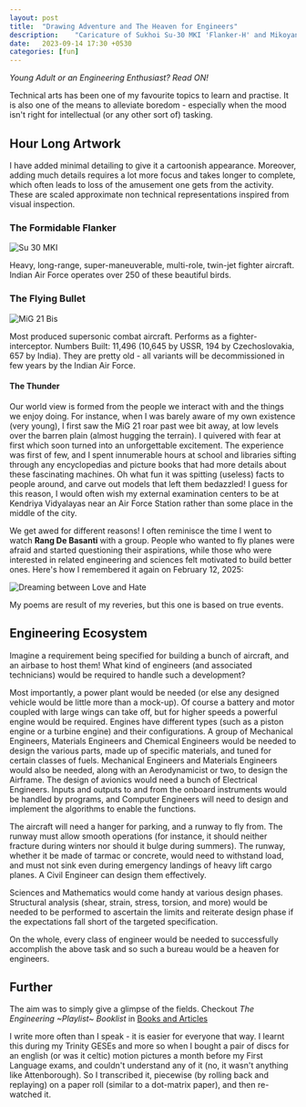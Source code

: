 ```yaml
---
layout: post
title:  "Drawing Adventure and The Heaven for Engineers"
description:    "Caricature of Sukhoi Su-30 MKI 'Flanker-H' and Mikoyan-Gurevich MiG-21 'Fishbed'."
date:   2023-09-14 17:30 +0530
categories: [fun]
---
```


*Young Adult or an Engineering Enthusiast? Read ON!*

Technical arts has been one of my favourite topics to learn and practise. It is also one of the means to alleviate boredom - especially when the mood isn't right for intellectual (or any other sort of) tasking.  

## Hour Long Artwork  

I have added minimal detailing to give it a cartoonish appearance. Moreover, adding much details requires a lot more focus and takes longer to complete, which often leads to loss of the amusement one gets from the activity. These are scaled approximate non technical representations inspired from visual inspection.  

### The Formidable Flanker  

![Su 30 MKI](/assets/img/posts/su-30.svg)

Heavy, long-range, super-maneuverable, multi-role, twin-jet fighter aircraft. Indian Air Force operates over 250 of these beautiful birds.  

### The Flying Bullet  

![MiG 21 Bis](/assets/img/posts/mig-21.svg)

Most produced supersonic combat aircraft. Performs as a fighter-interceptor. Numbers Built: 11,496 (10,645 by USSR, 194 by Czechoslovakia, 657 by India). They are pretty old - all variants will be decommissioned in few years by the Indian Air Force.  

#### The Thunder  

Our world view is formed from the people we interact with and the things we enjoy doing. For instance, when I was barely aware of my own existence (very young), I first saw the MiG 21 roar past wee bit away, at low levels over the barren plain (almost hugging the terrain). I quivered with fear at first which soon turned into an unforgettable excitement. The experience was first of few, and I spent innumerable hours at school and libraries sifting through any encyclopedias and picture books that had more details about these fascinating machines. Oh what fun it was spitting (useless) facts to people around, and carve out models that left them bedazzled! I guess for this reason, I would often wish my external examination centers to be at Kendriya Vidyalayas near an Air Force Station rather than some place in the middle of the city.

We get awed for different reasons! I often reminisce the time I went to watch **Rang De Basanti** with a group. People who wanted to fly planes were afraid and started questioning their aspirations, while those who were interested in related engineering and sciences felt motivated to build better ones. Here's how I remembered it again on February 12, 2025:

![Dreaming between Love and Hate](/assets/img/posts/dlh.svg)

My poems are result of my reveries, but this one is based on true events.

## Engineering Ecosystem  

Imagine a requirement being specified for building a bunch of aircraft, and an airbase to host them! What kind of engineers (and associated technicians) would be required to handle such a development?

Most importantly, a power plant would be needed (or else any designed vehicle would be little more than a mock-up). Of course a battery and motor coupled with large wings can take off, but for higher speeds a powerful engine would be required. Engines have different types (such as a piston engine or a turbine engine) and their configurations. A group of Mechanical Engineers, Materials Engineers and Chemical Engineers would be needed to design the various parts, made up of specific materials, and tuned for certain classes of fuels. Mechanical Engineers and Materials Engineers would also be needed, along with an Aerodynamicist or two, to design the Airframe. The design of avionics would need a bunch of Electrical Engineers. Inputs and outputs to and from the onboard instruments would be handled by programs, and Computer Engineers will need to design and implement the algorithms to enable the functions.

The aircraft will need a hanger for parking, and a runway to fly from. The runway must allow smooth operations (for instance, it should neither fracture during winters nor should it bulge during summers). The runway, whether it be made of tarmac or concrete, would need to withstand load, and must not sink even during emergency landings of heavy lift cargo planes. A Civil Engineer can design them effectively.

Sciences and Mathematics would come handy at various design phases. Structural analysis (shear, strain, stress, torsion, and more) would be needed to be performed to ascertain the limits and reiterate design phase if the expectations fall short of the targeted specification.

On the whole, every class of engineer would be needed to successfully accomplish the above task and so such a bureau would be a heaven for engineers.

## Further

The aim was to simply give a glimpse of the fields. Checkout *The Engineering ~Playlist~ Booklist* in [Books and Articles](/post/books-articles)

I write more often than I speak - it is easier for everyone that way. I learnt this during my Trinity GESEs and more so when I bought a pair of discs for an english (or was it celtic) motion pictures a month before my First Language exams, and couldn't understand any of it (no, it wasn't anything like Attenborough). So I transcribed it, piecewise (by rolling back and replaying) on a paper roll (similar to a dot-matrix paper), and then re-watched it.
